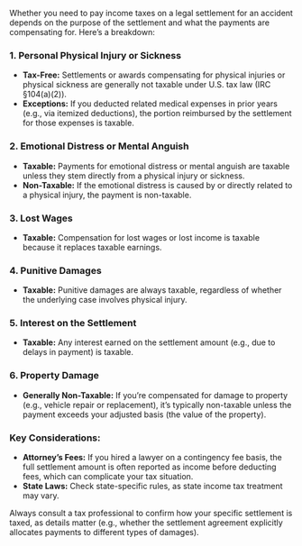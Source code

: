 Whether you need to pay income taxes on a legal settlement for an accident depends on the purpose of the settlement and what the payments are compensating for. Here’s a breakdown:

### **1. Personal Physical Injury or Sickness**
- **Tax-Free:** Settlements or awards compensating for physical injuries or physical sickness are generally not taxable under U.S. tax law (IRC §104(a)(2)).
- **Exceptions:** If you deducted related medical expenses in prior years (e.g., via itemized deductions), the portion reimbursed by the settlement for those expenses is taxable.

### **2. Emotional Distress or Mental Anguish**
- **Taxable:** Payments for emotional distress or mental anguish are taxable unless they stem directly from a physical injury or sickness. 
- **Non-Taxable:** If the emotional distress is caused by or directly related to a physical injury, the payment is non-taxable.

### **3. Lost Wages**
- **Taxable:** Compensation for lost wages or lost income is taxable because it replaces taxable earnings.

### **4. Punitive Damages**
- **Taxable:** Punitive damages are always taxable, regardless of whether the underlying case involves physical injury.

### **5. Interest on the Settlement**
- **Taxable:** Any interest earned on the settlement amount (e.g., due to delays in payment) is taxable.

### **6. Property Damage**
- **Generally Non-Taxable:** If you’re compensated for damage to property (e.g., vehicle repair or replacement), it’s typically non-taxable unless the payment exceeds your adjusted basis (the value of the property).

### **Key Considerations:**
- **Attorney’s Fees:** If you hired a lawyer on a contingency fee basis, the full settlement amount is often reported as income before deducting fees, which can complicate your tax situation.
- **State Laws:** Check state-specific rules, as state income tax treatment may vary.

Always consult a tax professional to confirm how your specific settlement is taxed, as details matter (e.g., whether the settlement agreement explicitly allocates payments to different types of damages).